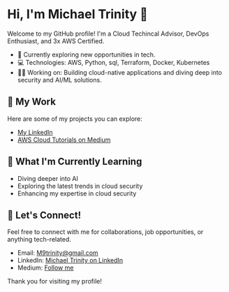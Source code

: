 # Hi, I'm Michael Trinity 🥂

Welcome to my GitHub profile! I'm a Cloud Techincal Advisor, DevOps Enthusiast, and 3x AWS Certified.

- 💼 Currently exploring new opportunities in tech.
- 💻 Technologies: AWS, Python, sql, Terraform, Docker, Kubernetes
- 🧑‍💻 Working on: Building cloud-native applications and diving deep into security and AI/ML solutions.

## 📂 My Work
Here are some of my projects you can explore:

- [My LinkedIn](https://www.linkedin.com/in/michaeltrinity/)
- [AWS Cloud Tutorials on Medium](https://medium.com/@michaeltrinity)

## 🎯 What I'm Currently Learning
- Diving deeper into AI
- Exploring the latest trends in cloud security
- Enhancing my expertise in cloud security

## 📝 Let's Connect!
Feel free to connect with me for collaborations, job opportunities, or anything tech-related.

- Email: [M9trinity@gmail.com](mailto:m9trinity@gmail.com)
- LinkedIn: [Michael Trinity on LinkedIn](https://www.linkedin.com/in/michaeltrinity/)
- Medium: [Follow me](https://medium.com/@michaeltrinity)

Thank you for visiting my profile!

